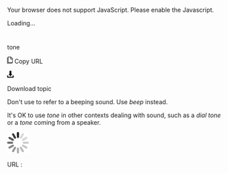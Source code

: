 Your browser does not support JavaScript. Please enable the Javascript.

Loading...

# 

tone

![Copy URL](media/tone/Copy.png)
Copy URL

![Download](media/tone/Download.png)

Download topic

Don't use to refer to a beeping sound. Use *beep* instead. 

It's OK to use *tone* in other contexts dealing with sound, such as a *dial tone* or a *tone* coming from a speaker. 

![In progress](media/tone/activity-large.gif)

URL :
